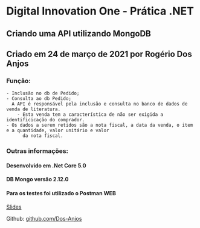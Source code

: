 # Digital Innovation One - Prática .NET

## Criando uma API utilizando MongoDB

## Criado em 24 de março de 2021 por Rogério Dos Anjos

### Função:

    - Inclusão no db de Pedido;
    - Consulta ao db Pedido;
      A API é responsável pela inclusão e consulta no banco de dados de venda de literatura.
    	- Esta venda tem a característica de não ser exigida a identificicação do comprador.
	- Os dados a serem retidos são a nota fiscal, a data da venda, o item e a quantidade, valor unitário e valor 
          da nota fiscal.
  
### Outras informações:

#### Desenvolvido em .Net Core 5.0
#### DB Mongo versão 2.12.0
#### Para os testes foi utilizado o Postman WEB

[Slides](dio-dotnet-poo-lab-2.pdf)


Github:  [github.com/Dos-Anjos](https://github.com/Dos-Anjos)
